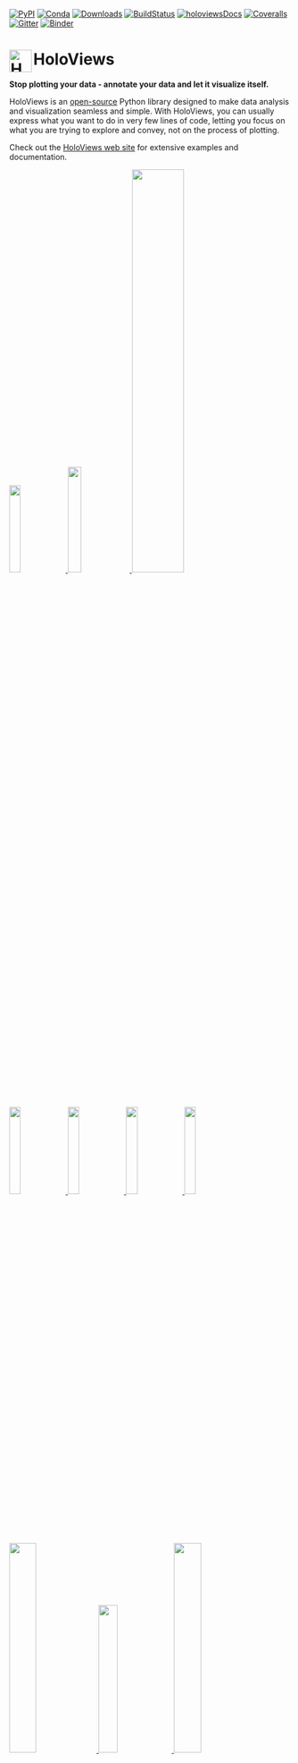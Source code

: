 [![PyPI](https://img.shields.io/pypi/v/holoviews.svg)](https://pypi.python.org/pypi/holoviews)
[![Conda](https://anaconda.org/ioam/holoviews/badges/installer/conda.svg)](https://anaconda.org/ioam/holoviews)
[![Downloads](https://s3.amazonaws.com/pubbadges/holoviews_current.svg)](https://anaconda.org/ioam/holoviews)
[![BuildStatus](https://travis-ci.org/ioam/holoviews.svg?branch=master)](https://travis-ci.org/ioam/holoviews)
[![holoviewsDocs](http://buildbot.holoviews.org:8010/png?builder=website)](http://buildbot.holoviews.org:8010/waterfall)
[![Coveralls](https://img.shields.io/coveralls/ioam/holoviews.svg)](https://coveralls.io/r/ioam/holoviews)
[![Gitter](https://badges.gitter.im/Join%20Chat.svg)](https://gitter.im/ioam/holoviews?utm_source=badge&utm_medium=badge&utm_campaign=pr-badge&utm_content=badge)
[![Binder](https://mybinder.org/badge.svg)](https://mybinder.org/v2/gh/ioam/holoviews/master?filepath=examples)

# <img src="https://assets.holoviews.org/logo/holoviews_color_icon_500x500.png" alt="HoloViews logo" height="40px" align="left" /> HoloViews

**Stop plotting your data - annotate your data and let it visualize
itself.**

HoloViews is an
[open-source](https://github.com/ioam/holoviews/blob/master/LICENSE.txt)
Python library designed to make data analysis and visualization seamless
and simple. With HoloViews, you can usually express what you want to do
in very few lines of code, letting you focus on what you are trying to
explore and convey, not on the process of plotting. 

Check out the [HoloViews web site](http://holoviews.org) for extensive examples and documentation.

<div>
<div >
  <a href="http://holoviews.org/gallery/demos/bokeh/iris_splom_example.html">
    <img src="http://holoviews.org/_images/iris_splom_example_large.png" width='20%'> </img> </a>
  <a href="http://holoviews.org/getting_started/Gridded_Datasets.html">
    <img src="https://assets.holoviews.org/collage/cells.png" width='22%'> </img>  </a>
  <a href="http://holoviews.org/gallery/demos/bokeh/scatter_economic.html">
    <img src="http://holoviews.org/_images/scatter_economic_large.png" width='43%'> </img> </a>
</div>

<div >
  <a href="http://holoviews.org/gallery/demos/bokeh/square_limit.html">
    <img src="http://holoviews.org/_images/square_limit_large.png" width='20%'> </a>
  <a href="http://holoviews.org/gallery/demos/bokeh/bars_economic.html">
    <img src="http://holoviews.org/_images/bars_economic.png" width='20%'> </a>
  <a href="http://holoviews.org/gallery/demos/bokeh/texas_choropleth_example.html">
    <img src="http://holoviews.org/_images/texas_choropleth_example_large.png" width='20%'> </a>
  <a href="http://holoviews.org/gallery/demos/bokeh/verhulst_mandelbrot.html">
    <img src="http://holoviews.org/_images/verhulst_mandelbrot.png" width='20%'> </a>
</div>
<div >
    <a href="http://holoviews.org/gallery/demos/bokeh/dropdown_economic.html">
      <img src="https://assets.holoviews.org/collage/dropdown.gif" width='31%'> </a>
    <a href="http://holoviews.org/gallery/demos/bokeh/dragon_curve.html">
      <img src="https://assets.holoviews.org/collage/dragon_fractal.gif" width='26%'> </a>
    <a href="http://holoviews.org/gallery/apps/bokeh/nytaxi_hover.html">
      <img src="https://assets.holoviews.org/collage/ny_datashader.gif" width='31%'> </a>
</div>
</div>


Installation
============

HoloViews works with 
[Python 2.7 and Python 3](https://travis-ci.org/ioam/holoviews)
on Linux, Windows, or Mac, and provides optional extensions for working with the 
[Jupyter/IPython Notebook](http://jupyter.org).

The recommended way to install HoloViews is using the
[conda](http://conda.pydata.org/docs/) command provided by
[Anaconda](http://docs.continuum.io/anaconda/install) or
[Miniconda](http://conda.pydata.org/miniconda.html):

    conda install -c ioam holoviews bokeh

This command will install the typical packages most useful with
HoloViews, though HoloViews itself depends only on
[Numpy](http://numpy.org) and [Param](http://ioam.github.com/param).
Additional installation and configuration options are described in the
[user guide](http://holoviews.org/user_guide/Installing_and_Configuring.html).

You can also clone holoviews directly from GitHub and install it with:

    git clone git://github.com/ioam/holoviews.git
    cd holoviews
    pip install -e .

Usage
-----

Once you've installed HoloViews, you can get a copy of all the
examples shown on the website:

    holoviews --install-examples
    cd holoviews-examples

And then you can launch Jupyter Notebook to explore them:

    jupyter notebook

To work with JupyterLab you will also need the HoloViews JupyterLab
extension:

    conda install -c conda-forge jupyterlab
    jupyter labextension install @pyviz/jupyterlab_holoviews

Once you have installed JupyterLab and the extension launch it with::

    jupyter-lab

For more details on setup and configuration see [our website](http://holoviews.org/user_guide/Installing_and_Configuring.html).

For general discussion, we have a [gitter channel](https://gitter.im/ioam/holoviews).
If you find any bugs or have any feature suggestions please file a GitHub 
[issue](https://github.com/ioam/holoviews/issues)
or submit a [pull request](https://help.github.com/articles/about-pull-requests).
